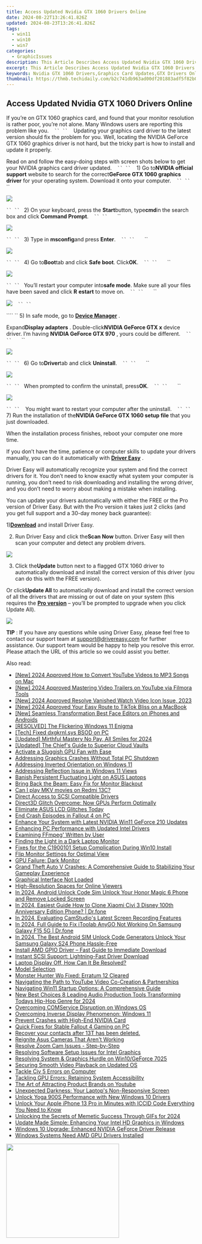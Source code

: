 ```yaml
---
title: Access Updated Nvidia GTX 1060 Drivers Online
date: 2024-08-22T13:26:41.826Z
updated: 2024-08-23T13:26:41.826Z
tags:
  - win11
  - win10
  - win7
categories:
  - GraphicIssues
description: This Article Describes Access Updated Nvidia GTX 1060 Drivers Online
excerpt: This Article Describes Access Updated Nvidia GTX 1060 Drivers Online
keywords: Nvidia GTX 1060 Drivers,Graphics Card Updates,GTX Drivers Online Download,Nvidia Graphics Driver,GTX 1060 Software Update,Latest GPU Drivers,Online Graphics Card Drivers Download
thumbnail: https://thmb.techidaily.com/b2c741db963ad00df201883adf5f82b0b65621c38ea9e6dfe43b98273ae04085.jpg
---
```


## Access Updated Nvidia GTX 1060 Drivers Online

 If you’re on GTX 1060 graphics card, and found that your monitor resolution is rather poor, you’re not alone. Many Windows users are reporting this problem like you.
```` ```` ```` ``
`` ```` ```` ```` Updating your graphics card driver to the latest version should fix the problem for you. Well, locating the NVIDIA GeForce GTX 1060 graphics driver is not hard, but the tricky part is how to install and update it properly.

 Read on and follow the easy-doing steps with screen shots below to get your NVIDIA graphics card driver updated.
```` ```` ```` ``
`` ```` ```` ```` 1) Go to**NVIDIA official support** website to search for the correct**GeForce GTX 1060 graphics driver** for your operating system. Download it onto your computer.
```` ```` ```` ``
`` ```` ```` ```` ```` ```` ``

![](https://images.drivereasy.com/wp-content/uploads/2016/10/geforce-gtx-1060-graphics-driver.jpg)

```` ``
`` ```` ```` ````2) On your keyboard, press the **Start**button, type**cmd**in the search box and click **Command Prompt**.
```` ```` ```` ``
`` ```` ```` ```` ```` ```` ``

![](https://images.drivereasy.com/wp-content/uploads/2016/10/command-prompt-cmd.png)

```` ``
`` ```` ```` ````3) Type in **msconfig**and press **Enter**.
```` ```` ```` ``
`` ```` ```` ```` ```` ```` ``

![](https://images.drivereasy.com/wp-content/uploads/2016/10/msconfig.jpg)

```` ``
`` ```` ```` ````4) Go to**Boot**tab and click **Safe boot**. Click**OK**.
```` ```` ```` ``
`` ```` ```` ```` ```` ```` ``

![](https://images.drivereasy.com/wp-content/uploads/2016/10/system-configuration-safe-boot.jpg)

```` ``
`` ```` ```` ````You’ll restart your computer into**safe mode**. Make sure all your files have been saved and click **R** **estart** to move on.
```` ```` ```` ``
`` ```` ```` ```` ```` ```` ``

![](https://images.drivereasy.com/wp-content/uploads/2016/10/system-configuration-restart.png)
```` ```` ```` ``
`` ```` ```` ````

```` `` 5) In safe mode, go to [**Device Manager**](https://tools.techidaily.com/drivereasy/download/) .

 Expand**Display adapters** . Double-click**NVIDIA GeForce GTX x** device driver. I’m having **NVIDIA GeForce GTX 970** , yours could be different.
```` ```` ```` ``
`` ```` ```` ```` ```` ```` ``

![](https://images.drivereasy.com/wp-content/uploads/2016/10/nvidia-geforce-gtx-x.jpg)

```` ``
`` ```` ```` ````6) Go to**Driver**tab and click **Uninstall**.
```` ```` ```` ``
`` ```` ```` ```` ```` ```` ``

![](https://images.drivereasy.com/wp-content/uploads/2016/10/uninstall-nvidia-geforce-gtx-driver.png)

```` ``
`` ```` ```` ````When prompted to confirm the uninstall, press**OK**.
```` ```` ```` ``
`` ```` ```` ```` ```` ```` ``

![](https://images.drivereasy.com/wp-content/uploads/2016/10/confrim-device-uninstall.png)

```` ``
`` ```` ```` ```` You might want to restart your computer after the uninstall.
```` ```` ```` ``
`` ```` ```` ```` 7) Run the installation of the**NVIDIA GeForce GTX 1060 setup file** that you just downloaded.

 When the installation process finishes, reboot your computer one more time.

 If you don’t have the time, patience or computer skills to update your drivers manually, you can do it automatically with [**Driver Easy**](https://tools.techidaily.com/drivereasy/download/) .

 Driver Easy will automatically recognize your system and find the correct drivers for it. You don’t need to know exactly what system your computer is running, you don’t need to risk downloading and installing the wrong driver, and you don’t need to worry about making a mistake when installing.

 You can update your drivers automatically with either the FREE or the Pro version of Driver Easy. But with the Pro version it takes just 2 clicks (and you get full support and a 30-day money back guarantee):

 1)[**Download**](https://tools.techidaily.com/drivereasy/download/) and install Driver Easy.

 2) Run Driver Easy and click the**Scan Now** button. Driver Easy will then scan your computer and detect any problem drivers.

![](https://images.drivereasy.com/wp-content/uploads/2017/04/img_58e5f35249bf7.png)

 3) Click the**Update** button next to a flagged GTX 1060 driver to automatically download and install the correct version of this driver (you can do this with the FREE version).

 Or click**Update All** to automatically download and install the correct version of all the drivers that are missing or out of date on your system (this requires the [**Pro version**](https://tools.techidaily.com/drivereasy/download/) – you’ll be prompted to upgrade when you click Update All).

![](https://images.drivereasy.com/wp-content/uploads/2017/04/img_58e5f46880945.jpg)

**TIP** : If you have any questions while using Driver Easy, please feel free to contact our support team at [support@drivereasy.com](https://tools.techidaily.com/drivereasy/download/) for further assistance. Our support team would be happy to help you resolve this error. Please attach the URL of this article so we could assist you better.

<ins class="adsbygoogle"
     style="display:block"
     data-ad-format="autorelaxed"
     data-ad-client="ca-pub-7571918770474297"
     data-ad-slot="1223367746"></ins>



<ins class="adsbygoogle"
     style="display:block"
     data-ad-client="ca-pub-7571918770474297"
     data-ad-slot="8358498916"
     data-ad-format="auto"
     data-full-width-responsive="true"></ins>





<span class="atpl-alsoreadstyle">Also read:</span>
<div><ul>
<li><a href="https://youtube-docs.techidaily.com/024-approved-how-to-convert-youtube-videos-to-mp3-songs-on-mac/"><u>[New] 2024 Approved  How to Convert YouTube Videos to MP3 Songs on Mac</u></a></li>
<li><a href="https://youtube-zero.techidaily.com/024-approved-mastering-video-trailers-on-youtube-via-filmora-tools/"><u>[New] 2024 Approved  Mastering Video Trailers on YouTube via Filmora Tools</u></a></li>
<li><a href="https://facebook-video-content.techidaily.com/new-2024-approved-resolve-vanished-watch-video-icon-issue-2023/"><u>[New] 2024 Approved  Resolve Vanished Watch Video Icon Issue, 2023</u></a></li>
<li><a href="https://tiktok-videos.techidaily.com/new-2024-approved-your-easy-route-to-tiktok-bliss-on-a-macbook/"><u>[New] 2024 Approved  Your Easy Route to TikTok Bliss on a MacBook</u></a></li>
<li><a href="https://extra-guidance.techidaily.com/new-seamless-transformation-best-face-editors-on-iphones-and-androids/"><u>[New] Seamless Transformation  Best Face Editors on iPhones and Androids</u></a></li>
<li><a href="https://graphic-issues.techidaily.com/resolved-the-flickering-windows-11-enigma/"><u>[RESOLVED] The Flickering Windows 11 Enigma</u></a></li>
<li><a href="https://graphic-issues.techidaily.com/tech-fixed-dxgkrnlsys-bsod-on-pc/"><u>[Tech] Fixed dxgkrnl.sys BSOD on PC</u></a></li>
<li><a href="https://fox-cloud.techidaily.com/updated-mirthful-mastery-no-pay-all-smiles-for-2024/"><u>[Updated] Mirthful Mastery  No Pay, All Smiles for 2024</u></a></li>
<li><a href="https://some-guidance.techidaily.com/updated-the-chiefs-guide-to-superior-cloud-vaults/"><u>[Updated] The Chief's Guide to Superior Cloud Vaults</u></a></li>
<li><a href="https://graphic-issues.techidaily.com/activate-a-sluggish-gpu-fan-with-ease/"><u>Activate a Sluggish GPU Fan with Ease</u></a></li>
<li><a href="https://graphic-issues.techidaily.com/addressing-graphics-crashes-without-total-pc-shutdown/"><u>Addressing Graphics Crashes Without Total PC Shutdown</u></a></li>
<li><a href="https://graphic-issues.techidaily.com/addressing-inverted-orientation-on-windows-11/"><u>Addressing Inverted Orientation on Windows 11</u></a></li>
<li><a href="https://graphic-issues.techidaily.com/addressing-reflection-issue-in-windows-11-views/"><u>Addressing Reflection Issue in Windows 11 Views</u></a></li>
<li><a href="https://graphic-issues.techidaily.com/banish-persistent-fluctuating-light-on-asus-laptops/"><u>Banish Persistent Fluctuating Light on ASUS Laptops</u></a></li>
<li><a href="https://graphic-issues.techidaily.com/bring-back-the-beam-easy-fix-for-monitor-blackout/"><u>Bring Back the Beam: Easy Fix for Monitor Blackout</u></a></li>
<li><a href="https://phone-solutions.techidaily.com/can-i-play-mkv-movies-on-redmi-13c-by-aiseesoft-video-converter-play-mkv-on-android/"><u>Can I play MKV movies on Redmi 13C?</u></a></li>
<li><a href="https://driver-install.techidaily.com/direct-access-to-scsi-compatible-drivers/"><u>Direct Access to SCSI Compatible Drivers</u></a></li>
<li><a href="https://graphic-issues.techidaily.com/direct3d-glitch-overcome-now-gpus-perform-optimally/"><u>Direct3D Glitch Overcome: Now GPUs Perform Optimally</u></a></li>
<li><a href="https://graphic-issues.techidaily.com/eliminate-asus-lcd-glitches-today/"><u>Eliminate ASUS LCD Glitches Today</u></a></li>
<li><a href="https://graphic-issues.techidaily.com/end-crash-episodes-in-fallout-4-on-pc/"><u>End Crash Episodes in Fallout 4 on PC</u></a></li>
<li><a href="https://graphic-issues.techidaily.com/enhance-your-system-with-latest-nvidia-win11-geforce-210-updates/"><u>Enhance Your System with Latest NVIDIA Win11 GeForce 210 Updates</u></a></li>
<li><a href="https://graphic-issues.techidaily.com/enhancing-pc-performance-with-updated-intel-drivers/"><u>Enhancing PC Performance with Updated Intel Drivers</u></a></li>
<li><a href="https://extra-hints.techidaily.com/examining-ffmpeg-written-by-user/"><u>Examining FFmpeg' Written by User</u></a></li>
<li><a href="https://graphic-issues.techidaily.com/finding-the-light-in-a-dark-laptop-monitor/"><u>Finding the Light in a Dark Laptop Monitor</u></a></li>
<li><a href="https://graphic-issues.techidaily.com/fixes-for-the-c1900101-setup-complication-during-win10-install/"><u>Fixes for the C1900101 Setup Complication During Win10 Install</u></a></li>
<li><a href="https://graphic-issues.techidaily.com/flip-monitor-settings-for-optimal-view/"><u>Flip Monitor Settings for Optimal View</u></a></li>
<li><a href="https://graphic-issues.techidaily.com/gpu-failure-dark-monitor/"><u>GPU Failure: Dark Monitor</u></a></li>
<li><a href="https://win-able.techidaily.com/grand-theft-auto-v-crashes-a-comprehensive-guide-to-stabilizing-your-gameplay-experience/"><u>Grand Theft Auto V Crashes: A Comprehensive Guide to Stabilizing Your Gameplay Experience</u></a></li>
<li><a href="https://graphic-issues.techidaily.com/graphical-interface-not-loaded/"><u>Graphical Interface Not Loaded</u></a></li>
<li><a href="https://extra-resources.techidaily.com/high-resolution-spaces-for-online-viewers/"><u>High-Resolution Spaces for Online Viewers</u></a></li>
<li><a href="https://sim-unlock.techidaily.com/in-2024-android-unlock-code-sim-unlock-your-honor-magic-6-phone-and-remove-locked-screen-by-drfone-android/"><u>In 2024, Android Unlock Code Sim Unlock Your Honor Magic 6 Phone and Remove Locked Screen</u></a></li>
<li><a href="https://android-transfer.techidaily.com/in-2024-easiest-guide-how-to-clone-xiaomi-civi-3-disney-100th-anniversary-edition-phone-drfone-by-drfone-transfer-from-android-transfer-from-android/"><u>In 2024, Easiest Guide How to Clone Xiaomi Civi 3 Disney 100th Anniversary Edition Phone? | Dr.fone</u></a></li>
<li><a href="https://remote-screen-capture.techidaily.com/in-2024-evaluating-camstudios-latest-screen-recording-features/"><u>In 2024, Evaluating CamStudio's Latest Screen Recording Features</u></a></li>
<li><a href="https://review-topics.techidaily.com/in-2024-full-guide-to-fix-itoolab-anygo-not-working-on-samsung-galaxy-f15-5g-drfone-by-drfone-virtual-android/"><u>In 2024, Full Guide to Fix iToolab AnyGO Not Working On Samsung Galaxy F15 5G | Dr.fone</u></a></li>
<li><a href="https://sim-unlock.techidaily.com/in-2024-the-best-android-sim-unlock-code-generators-unlock-your-samsung-galaxy-s24-phone-hassle-free-by-drfone-android/"><u>In 2024, The Best Android SIM Unlock Code Generators Unlock Your Samsung Galaxy S24 Phone Hassle-Free</u></a></li>
<li><a href="https://driver-download.techidaily.com/install-amd-gpio-driver-fast-guide-to-immediate-download/"><u>Install AMD GPIO Driver – Fast Guide to Immediate Download</u></a></li>
<li><a href="https://driver-install.techidaily.com/instant-scsi-support-lightning-fast-driver-download/"><u>Instant SCSI Support: Lightning-Fast Driver Download</u></a></li>
<li><a href="https://graphic-issues.techidaily.com/laptop-display-off-how-can-it-be-resolved/"><u>Laptop Display Off, How Can It Be Resolved?</u></a></li>
<li><a href="https://techno-recovery.techidaily.com/model-selection/"><u>Model Selection</u></a></li>
<li><a href="https://graphic-issues.techidaily.com/monster-hunter-wo-fixed-erratum-12-cleared/"><u>Monster Hunter Wo Fixed: Erratum 12 Cleared</u></a></li>
<li><a href="https://youtube-videos.techidaily.com/navigating-the-path-to-youtube-video-co-creation-and-partnerships/"><u>Navigating the Path to YouTube Video Co-Creation & Partnerships</u></a></li>
<li><a href="https://win11.techidaily.com/navigating-win11-startup-options-a-comprehensive-guide/"><u>Navigating Win11 Startup Options: A Comprehensive Guide</u></a></li>
<li><a href="https://audio-shaping.techidaily.com/new-best-choices-8-leading-audio-production-tools-transforming-todays-hip-hop-genre-for-2024/"><u>New Best Choices 8 Leading Audio Production Tools Transforming Todays Hip-Hop Genre for 2024</u></a></li>
<li><a href="https://graphic-issues.techidaily.com/overcoming-comservice-disruption-on-windows-os/"><u>Overcoming COMService Disruption on Windows OS</u></a></li>
<li><a href="https://graphic-issues.techidaily.com/overcoming-inverse-display-phenomenon-windows-11/"><u>Overcoming Inverse Display Phenomenon: Windows 11</u></a></li>
<li><a href="https://graphic-issues.techidaily.com/prevent-crashes-with-high-end-nvidia-card/"><u>Prevent Crashes with High-End NVIDIA Card</u></a></li>
<li><a href="https://graphic-issues.techidaily.com/quick-fixes-for-stable-fallout-4-gaming-on-pc/"><u>Quick Fixes for Stable Fallout 4 Gaming on PC</u></a></li>
<li><a href="https://review-topics.techidaily.com/recover-your-contacts-after-13t-has-been-deleted-by-fonelab-android-recover-contacts/"><u>Recover your contacts after 13T has been deleted.</u></a></li>
<li><a href="https://graphic-issues.techidaily.com/reignite-asus-cameras-that-arent-working/"><u>Reignite Asus Cameras That Aren't Working</u></a></li>
<li><a href="https://graphic-issues.techidaily.com/resolve-zoom-cam-issues-step-by-step/"><u>Resolve Zoom Cam Issues - Step-by-Step</u></a></li>
<li><a href="https://graphic-issues.techidaily.com/resolving-software-setup-issues-for-intel-graphics/"><u>Resolving Software Setup Issues for Intel Graphics</u></a></li>
<li><a href="https://graphic-issues.techidaily.com/resolving-system-and-graphics-hurdle-on-win10geforce-7025/"><u>Resolving System & Graphics Hurdle on Win10/GeForce 7025</u></a></li>
<li><a href="https://graphic-issues.techidaily.com/securing-smooth-video-playback-on-updated-os/"><u>Securing Smooth Video Playback on Updated OS</u></a></li>
<li><a href="https://graphic-issues.techidaily.com/tackle-civ-5-errors-on-computer/"><u>Tackle Civ 5 Errors on Computer</u></a></li>
<li><a href="https://graphic-issues.techidaily.com/tackling-gpu-errors-retaining-system-accessibility/"><u>Tackling GPU Errors: Retaining System Accessibility</u></a></li>
<li><a href="https://extra-lessons.techidaily.com/the-art-of-attracting-product-brands-on-youtube/"><u>The Art of Attracting Product Brands on Youtube</u></a></li>
<li><a href="https://graphic-issues.techidaily.com/unexpected-darkness-your-laptops-non-responsive-screen/"><u>Unexpected Darkness: Your Laptop's Non-Responsive Screen</u></a></li>
<li><a href="https://driver-install.techidaily.com/unlock-yoga-900s-performance-with-new-windows-10-drivers/"><u>Unlock Yoga 900S Performance with New Windows 10 Drivers</u></a></li>
<li><a href="https://sim-unlock.techidaily.com/unlock-your-apple-iphone-13-pro-in-minutes-with-iccid-code-everything-you-need-to-know-by-drfone-ios/"><u>Unlock Your Apple iPhone 13 Pro in Minutes with ICCID Code Everything You Need to Know</u></a></li>
<li><a href="https://some-skills.techidaily.com/unlocking-the-secrets-of-memetic-success-through-gifs-for-2024/"><u>Unlocking the Secrets of Memetic Success Through GIFs for 2024</u></a></li>
<li><a href="https://graphic-issues.techidaily.com/update-made-simple-enhancing-your-intel-hd-graphics-in-windows/"><u>Update Made Simple: Enhancing Your Intel HD Graphics in Windows</u></a></li>
<li><a href="https://graphic-issues.techidaily.com/windows-10-upgrade-enhanced-nvidia-geforce-driver-release/"><u>Windows 10 Upgrade: Enhanced NVIDIA GeForce Driver Release</u></a></li>
<li><a href="https://graphic-issues.techidaily.com/windows-systems-need-amd-gpu-drivers-installed/"><u>Windows Systems Need AMD GPU Drivers Installed</u></a></li>
</ul></div>

<!-- affiliate ads begin -->
<a href="https://caperobbin.sjv.io/c/5597632/2006123/18460" target="_top" id="2006123"><img src="//a.impactradius-go.com/display-ad/18460-2006123" border="0" alt="" width="300" height="250"/></a><img height="0" width="0" src="https://imp.pxf.io/i/5597632/2006123/18460" style="position:absolute;visibility:hidden;" border="0" />
<!-- affiliate ads end -->